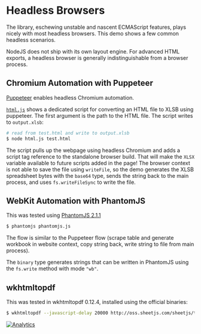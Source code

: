 # Headless Browsers

The library, eschewing unstable and nascent ECMAScript features, plays nicely
with most headless browsers.  This demo shows a few common headless scenarios.

NodeJS does not ship with its own layout engine.  For advanced HTML exports, a
headless browser is generally indistinguishable from a browser process.

## Chromium Automation with Puppeteer

[Puppeteer](https://pptr.dev/) enables headless Chromium automation.

[`html.js`](./html.js) shows a dedicated script for converting an HTML file to
XLSB using puppeteer.  The first argument is the path to the HTML file.  The
script writes to `output.xlsb`:

```bash
# read from test.html and write to output.xlsb
$ node html.js test.html
```

The script pulls up the webpage using headless Chromium and adds a script tag
reference to the standalone browser build.  That will make the `XLSX` variable
available to future scripts added in the page!  The browser context is not able
to save the file using `writeFile`, so the demo generates the XLSB spreadsheet
bytes with the `base64` type, sends the string back to the main process, and
uses `fs.writeFileSync` to write the file.

## WebKit Automation with PhantomJS

This was tested using [PhantomJS 2.1.1](https://phantomjs.org/download.html)

```bash
$ phantomjs phantomjs.js
```

The flow is similar to the Puppeteer flow (scrape table and generate workbook in
website context, copy string back, write string to file from main process).

The `binary` type generates strings that can be written in PhantomJS using the
`fs.write` method with mode `"wb"`.

## wkhtmltopdf

This was tested in wkhtmltopdf 0.12.4, installed using the official binaries:

```bash
$ wkhtmltopdf --javascript-delay 20000 http://oss.sheetjs.com/sheetjs/tests/ test.pdf
```


[![Analytics](https://ga-beacon.appspot.com/UA-36810333-1/SheetJS/js-xlsx?pixel)](https://github.com/SheetJS/js-xlsx)
